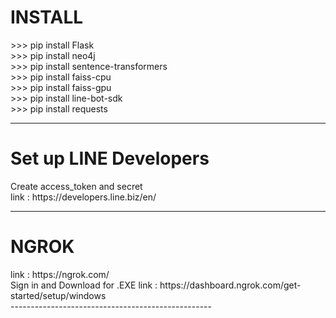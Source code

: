 <h1>INSTALL</h1>
>>> pip install Flask </br>
>>> pip install neo4j </br> 
>>> pip install sentence-transformers </br> 
>>> pip install faiss-cpu </br> 
>>> pip install faiss-gpu </br> 
>>> pip install line-bot-sdk </br> 
>>> pip install requests </br> 

----------------------------------------------

<h1>Set up LINE Developers</h1> 
Create access_token and secret </br> 
link : https://developers.line.biz/en/ </br>     

-----------------------------------------------
<h1>NGROK</h1>
link : https://ngrok.com/  </br>
Sign in and Download for .EXE link : https://dashboard.ngrok.com/get-started/setup/windows </br>
--------------------------------------------------



